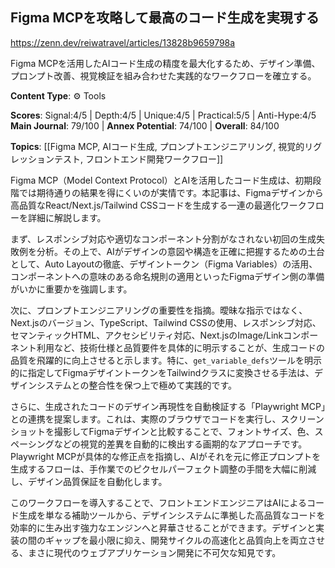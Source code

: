 ## Figma MCPを攻略して最高のコード生成を実現する

https://zenn.dev/reiwatravel/articles/13828b9659798a

Figma MCPを活用したAIコード生成の精度を最大化するため、デザイン準備、プロンプト改善、視覚検証を組み合わせた実践的なワークフローを確立する。

**Content Type**: ⚙️ Tools

**Scores**: Signal:4/5 | Depth:4/5 | Unique:4/5 | Practical:5/5 | Anti-Hype:4/5
**Main Journal**: 79/100 | **Annex Potential**: 74/100 | **Overall**: 84/100

**Topics**: [[Figma MCP, AIコード生成, プロンプトエンジニアリング, 視覚的リグレッションテスト, フロントエンド開発ワークフロー]]

Figma MCP（Model Context Protocol）とAIを活用したコード生成は、初期段階では期待通りの結果を得にくいのが実情です。本記事は、Figmaデザインから高品質なReact/Next.js/Tailwind CSSコードを生成する一連の最適化ワークフローを詳細に解説します。

まず、レスポンシブ対応や適切なコンポーネント分割がなされない初回の生成失敗例を分析。その上で、AIがデザインの意図や構造を正確に把握するための土台として、Auto Layoutの徹底、デザイントークン（Figma Variables）の活用、コンポーネントへの意味のある命名規則の適用といったFigmaデザイン側の準備がいかに重要かを強調します。

次に、プロンプトエンジニアリングの重要性を指摘。曖昧な指示ではなく、Next.jsのバージョン、TypeScript、Tailwind CSSの使用、レスポンシブ対応、セマンティックHTML、アクセシビリティ対応、Next.jsのImage/Linkコンポーネント利用など、技術仕様と品質要件を具体的に明示することが、生成コードの品質を飛躍的に向上させると示します。特に、`get_variable_defs`ツールを明示的に指定してFigmaデザイントークンをTailwindクラスに変換させる手法は、デザインシステムとの整合性を保つ上で極めて実践的です。

さらに、生成されたコードのデザイン再現性を自動検証する「Playwright MCP」との連携を提案します。これは、実際のブラウザでコードを実行し、スクリーンショットを撮影してFigmaデザインと比較することで、フォントサイズ、色、スペーシングなどの視覚的差異を自動的に検出する画期的なアプローチです。Playwright MCPが具体的な修正点を指摘し、AIがそれを元に修正プロンプトを生成するフローは、手作業でのピクセルパーフェクト調整の手間を大幅に削減し、デザイン品質保証を自動化します。

このワークフローを導入することで、フロントエンドエンジニアはAIによるコード生成を単なる補助ツールから、デザインシステムに準拠した高品質なコードを効率的に生み出す強力なエンジンへと昇華させることができます。デザインと実装の間のギャップを最小限に抑え、開発サイクルの高速化と品質向上を両立させる、まさに現代のウェブアプリケーション開発に不可欠な知見です。